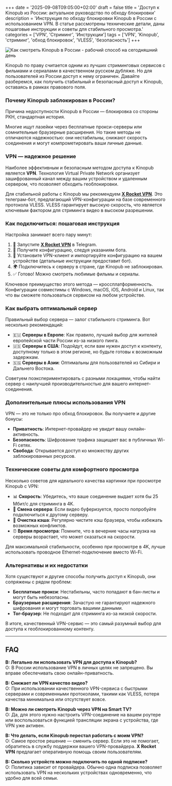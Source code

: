 +++
date = '2025-09-08T09:05:00+02:00'
draft = false
title = 'Доступ к Kinopub из России: актуальное руководство по обходу блокировки'
description = 'Инструкция по обходу блокировки Kinopub в России с использованием VPN. В статье рассмотрены технические детали, даны пошаговые инструкции и советы для стабильного просмотра.'
categories = ['VPN', 'Стриминг', 'Инструкции']
tags = ['VPN', 'Kinopub', 'стриминг', 'обход блокировок', 'VLESS', 'безопасность']
+++

![Как смотреть Kinopub в России - рабочий способ на сегодняшний день](https://imagestoring.fra1.cdn.digitaloceanspaces.com/29CF2699-461E-4037-9A06-A87F9A5BD41C.png)

Kinopub по праву считается одним из лучших стриминговых сервисов с фильмами и сериалами в качественном русском дубляже. Но для пользователей из России доступ к нему ограничен. Давайте разберемся, как получить стабильный и безопасный доступ к Kinopub, оставаясь в рамках правового поля.

### Почему Kinopub заблокирован в России?

Причина недоступности Kinopub в России — блокировка со стороны РКН, стандартная история.

Многие ищут лазейки через бесплатные прокси-серверы или сомнительные браузерные расширения. Но такие методы не отличаются надежностью: они нестабильны, снижают скорость соединения и могут компрометировать ваши личные данные.

### VPN — надежное решение

Наиболее эффективным и безопасным методом доступа к Kinopub является **VPN**. Технология Virtual Private Network организует зашифрованный канал между вашим устройством и удаленным сервером, что позволяет обходить геоблокировки.

Для стабильной работы с Kinopub мы рекомендуем **[X Rocket VPN](https://t.me/X_Rocket_VPN_bot?start=ref-b-9)**. Это телеграм-бот, предлагающий VPN-конфигурации на базе современного протокола VLESS. VLESS гарантирует высокую скорость, что является ключевым фактором для стриминга видео в высоком разрешении.

### Как подключиться: пошаговая инструкция

Настройка занимает всего пару минут:

1.  🚀 Запустите **[X Rocket VPN](https://t.me/X_Rocket_VPN_bot?start=ref-b-9)** в Telegram.
2.  📱 Получите конфигурацию, следуя указаниям бота.
3.  🔧 Установите VPN-клиент и импортируйте конфигурацию на вашем устройстве (детальные инструкции предоставит бот).
4.  🌍 Подключитесь к серверу в стране, где Kinopub не заблокирован.
5.  ✅ Готово! Можно смотреть любимые фильмы и сериалы.

Ключевое преимущество этого метода — кроссплатформенность. Конфигурации совместимы с Windows, macOS, iOS, Android и Linux, так что вы сможете пользоваться сервисом на любом устройстве.

### Как выбрать оптимальный сервер

Правильный выбор сервера — залог стабильного стриминга. Вот несколько рекомендаций:

- 🇪🇺 **Серверы в Европе**: Как правило, лучший выбор для жителей европейской части России из-за низкого пинга.
- 🇺🇸 **Серверы в США**: Подойдут, если вам нужен доступ к контенту, доступному только в этом регионе, но будьте готовы к возможным задержкам.
- 🇸🇬 **Серверы в Азии**: Оптимальны для пользователей из Сибири и Дальнего Востока.

Советуем поэкспериментировать с разными локациями, чтобы найти сервер с наилучшей производительностью для вашего интернет-соединения.

### Дополнительные плюсы использования VPN

VPN — это не только про обход блокировок. Вы получаете и другие бонусы:

- **Приватность**: Интернет-провайдер не увидит вашу онлайн-активность.
- **Безопасность**: Шифрование трафика защищает вас в публичных Wi-Fi сетях.
- **Свобода**: Открывается доступ ко множеству других заблокированных ресурсов.

### Технические советы для комфортного просмотра

Несколько советов для идеального качества картинки при просмотре Kinopub с VPN:

- 📊 **Скорость**: Убедитесь, что ваше соединение выдает хотя бы 25 Мбит/с для стриминга в 4K.
- 🔄 **Смена сервера**: Если видео буферизуется, просто попробуйте подключиться к другому серверу.
- 💾 **Очистка кэша**: Регулярно чистите кэш браузера, чтобы избежать возможных конфликтов.
- ⏰ **Время просмотра**: Помните, что в вечерние часы нагрузка на серверы возрастает, что может сказаться на скорости.

Для максимальной стабильности, особенно при просмотре в 4K, лучше использовать проводное Ethernet-подключение вместо Wi-Fi.

### Альтернативы и их недостатки

Хотя существуют и другие способы получить доступ к Kinopub, они сопряжены с рядом проблем:

- **Бесплатные прокси**: Нестабильны, часто попадают в бан-листы и могут быть небезопасны.
- **Браузерные расширения**: Зачастую не гарантируют надежного шифрования и могут торговать вашими данными.
- **Tor-браузер**: Не подходит для стриминга из-за низкой скорости.

В итоге, качественный VPN-сервис — это самый разумный выбор для доступа к геоблокированному контенту.

---

## FAQ

**В: Легально ли использовать VPN для доступа к Kinopub?**  
О: В России использование VPN в личных целях не запрещено. Вы вправе обеспечивать свою онлайн-приватность.

**В: Снижает ли VPN качество видео?**  
О: При использовании качественного VPN-сервиса с быстрыми серверами и современными протоколами, такими как VLESS, потеря качества минимальна или отсутствует вовсе.

**В: Можно ли смотреть Kinopub через VPN на Smart TV?**  
О: Да, для этого нужно настроить VPN-соединение на вашем роутере или воспользоваться функцией трансляции экрана с устройства, где VPN уже активен.

**В: Что делать, если Kinopub перестал работать с моим VPN?**  
О: Самое простое решение — сменить сервер. Если это не помогает, обратитесь в службу поддержки вашего VPN-провайдера. **X Rocket VPN** предлагает оперативную помощь своим пользователям.

**В: Сколько устройств можно подключить по одной подписке?**  
О: Политика зависит от провайдера. Обычно одна подписка позволяет использовать VPN на нескольких устройствах одновременно, что удобно для всей семьи.